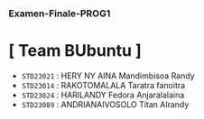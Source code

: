 ### Examen-Finale-PROG1

# [ Team BUbuntu ] 
- `STD23021` : HERY NY AINA Mandimbisoa Randy
- `STD23014` : RAKOTOMALALA Taratra fanoitra
- `STD23024` : HARILANDY Fedora Anjaralalaina
- `STD23089` : ANDRIANAIVOSOLO Titan Alrandy 
